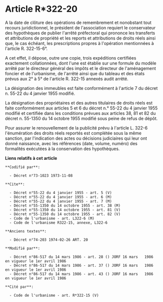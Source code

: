 # Article R*322-20

A la date de clôture des opérations de remembrement et nonobstant tout recours juridictionnel, le président de l'association
requiert le conservateur des hypothèques de publier l'arrêté préfectoral qui prononce les transferts et attributions de
propriété et les reports et attributions de droits réels ainsi que, le cas échéant, les prescriptions propres à l'opération
mentionnées à l'article R. 322-15-6°.

A cet effet, il dépose, outre une copie, trois expéditions certifiées exactement collationnées, dont l'une est établie sur
une formule du modèle arrêté par le directeur général des impôts et le directeur de l'aménagement foncier et de l'urbanisme,
de l'arrêté ainsi que du tableau et des états prévus aux 2° à 5° de l'article R. 322-15 annexés audit arrêté.

La désignation des immeubles est faite conformément à l'article 7 du décret n. 55-22 du 4 janvier 1955 modifié.

La désignation des propriétaires et des autres titulaires de droits réels est faite conformément aux articles 5 et 6 du
décret n.° 55-22 du 4 janvier 1955 modifié et certifiée dans les conditions prévues aux articles 38, 81 et 82 du décret n.
55-1350 du 14 octobre 1955 modifié sous peine de refus de dépôt.

Pour assurer le renouvellement de la publicité prévu à l'article L. 322-6 l'énumération des droits réels reportés est
complétée sous la même sanction, par l'indication des actes ou décisions judiciaires qui leur ont donné naissance, avec les
références (date, volume, numéro) des formalités exécutées à la conservation des hypothèques.

**Liens relatifs à cet article**

	**Codifié par**:

	  - Décret n°73-1023 1973-11-08

	**Cite**:

	  - Décret n°55-22 du 4 janvier 1955 - art. 5 (V)
	  - Décret n°55-22 du 4 janvier 1955 - art. 6 (M)
	  - Décret n°55-22 du 4 janvier 1955 - art. 7 (M)
	  - Décret n°55-1350 du 14 octobre 1955 - art. 38 (M)
	  - Décret n°55-1350 du 14 octobre 1955 - art. 81 (V)
	  - Décret n°55-1350 du 14 octobre 1955 - art. 82 (V)
	  - Code de l'urbanisme - art. L322-6 (M)
	  - Code de l'urbanisme R322-15, annexe, L322-6

	**Anciens textes**:

	  - Décret n°74-203 1974-02-26 ART. 20

	**Modifié par**:

	  - Décret n°86-517 du 14 mars 1986 - art. 28 () JORF 16 mars   1986 en vigueur le 1er avril 1986
	  - Décret n°86-517 du 14 mars 1986 - art. 37 () JORF 16 mars   1986 en vigueur le 1er avril 1986
	  - Décret n°86-517 du 14 mars 1986 - art. 43 () JORF 16 mars   1986 en vigueur le 1er avril 1986

	**Cité par**:

	  - Code de l'urbanisme - art. R*322-15 (V)
